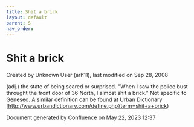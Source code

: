 ```yaml
---
title: Shit a brick
layout: default
parent: S
nav_order:
---
```


# Shit a brick

Created by  Unknown User (arh11), last modified on Sep 28, 2008

(adj.) the state of being scared or surprised. &quot;When I saw the police bust throught the front door of 36 North, I almost shit a brick.&quot; Not specific to Geneseo. A similar definition can be found at Urban Dictionary [http://www.urbandictionary.com/define.php?term=shit+a+brick)

Document generated by Confluence on May 22, 2023 12:37


